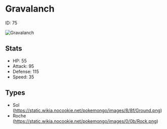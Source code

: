 # Gravalanch


ID: 75

![](https://raw.githubusercontent.com/PokeAPI/sprites/master/sprites/pokemon/other/official-artwork/75.png "Gravalanch")

## Stats


 - HP: 55
 - Attack: 95
 - Defense: 115
 - Speed: 35

## Types


 - Sol (https://static.wikia.nocookie.net/pokemongo/images/8/8f/Ground.png)
 - Roche (https://static.wikia.nocookie.net/pokemongo/images/0/0b/Rock.png)
